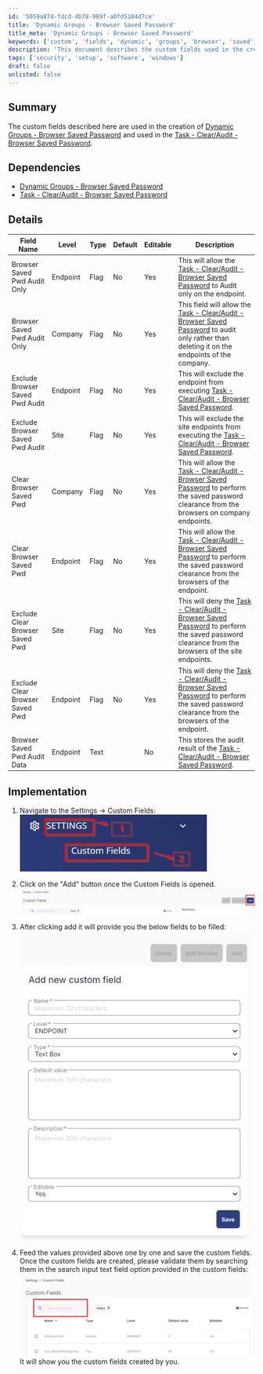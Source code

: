```yaml
---
id: '5059a874-fdcd-4b78-989f-a0fd5184d7ce'
title: 'Dynamic Groups - Browser Saved Password'
title_meta: 'Dynamic Groups - Browser Saved Password'
keywords: ['custom', 'fields', 'dynamic', 'groups', 'browser', 'saved', 'password', 'audit', 'task']
description: 'This document describes the custom fields used in the creation of Dynamic Groups for Browser Saved Passwords and their application in the Task for Clearing and Auditing Browser Saved Passwords. It includes details about each field, its purpose, and implementation steps.'
tags: ['security', 'setup', 'software', 'windows']
draft: false
unlisted: false
---
```

## Summary

The custom fields described here are used in the creation of [Dynamic Groups - Browser Saved Password](<../groups/Browser Saved Password.md>) and used in the [Task - Clear/Audit - Browser Saved Password](https://proval.itglue.com/DOC-5078775-17309286).

## Dependencies

- [Dynamic Groups - Browser Saved Password](<../groups/Browser Saved Password.md>)
- [Task - Clear/Audit - Browser Saved Password](https://proval.itglue.com/DOC-5078775-17309286)

## Details

| Field Name                               | Level    | Type  | Default | Editable | Description                                                                                                                                                                 |
|------------------------------------------|----------|-------|---------|----------|-----------------------------------------------------------------------------------------------------------------------------------------------------------------------------|
| Browser Saved Pwd Audit Only             | Endpoint | Flag  | No      | Yes      | This will allow the [Task - Clear/Audit - Browser Saved Password](https://proval.itglue.com/DOC-5078775-17309286) to Audit only on the endpoint.                          |
| Browser Saved Pwd Audit Only             | Company  | Flag  | No      | Yes      | This field will allow the [Task - Clear/Audit - Browser Saved Password](https://proval.itglue.com/DOC-5078775-17309286) to audit only rather than deleting it on the endpoints of the company. |
| Exclude Browser Saved Pwd Audit          | Endpoint | Flag  | No      | Yes      | This will exclude the endpoint from executing [Task - Clear/Audit - Browser Saved Password](https://proval.itglue.com/DOC-5078775-17309286).                             |
| Exclude Browser Saved Pwd Audit          | Site     | Flag  | No      | Yes      | This will exclude the site endpoints from executing the [Task - Clear/Audit - Browser Saved Password](https://proval.itglue.com/DOC-5078775-17309286).                   |
| Clear Browser Saved Pwd                  | Company  | Flag  | No      | Yes      | This will allow the [Task - Clear/Audit - Browser Saved Password](https://proval.itglue.com/DOC-5078775-17309286) to perform the saved password clearance from the browsers on company endpoints. |
| Clear Browser Saved Pwd                  | Endpoint | Flag  | No      | Yes      | This will allow the [Task - Clear/Audit - Browser Saved Password](https://proval.itglue.com/DOC-5078775-17309286) to perform the saved password clearance from the browsers of the endpoint. |
| Exclude Clear Browser Saved Pwd          | Site     | Flag  | No      | Yes      | This will deny the [Task - Clear/Audit - Browser Saved Password](https://proval.itglue.com/DOC-5078775-17309286) to perform the saved password clearance from the browsers of the site endpoints. |
| Exclude Clear Browser Saved Pwd          | Endpoint | Flag  | No      | Yes      | This will deny the [Task - Clear/Audit - Browser Saved Password](https://proval.itglue.com/DOC-5078775-17309286) to perform the saved password clearance from the browsers of the endpoint. |
| Browser Saved Pwd Audit Data             | Endpoint | Text  |         | No       | This stores the audit result of the [Task - Clear/Audit - Browser Saved Password](https://proval.itglue.com/DOC-5078775-17309286).                                      |

## Implementation

1. Navigate to the Settings -> Custom Fields:  
   ![Navigate to Custom Fields](../../../static/img/ClearAudit-Browsers-Saved-Password/image_1.png)

2. Click on the "Add" button once the Custom Fields is opened.  
   ![Click Add Button](../../../static/img/ClearAudit-Browsers-Saved-Password/image_2.png)

3. After clicking add it will provide you the below fields to be filled:  
   ![Fields to Fill](../../../static/img/ClearAudit-Browsers-Saved-Password/image_3.png)

4. Feed the values provided above one by one and save the custom fields.  
   Once the custom fields are created, please validate them by searching them in the search input text field option provided in the custom fields:  
   ![Search Custom Fields](../../../static/img/ClearAudit-Browsers-Saved-Password/image_4.png)  
   It will show you the custom fields created by you.













